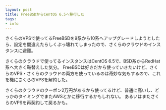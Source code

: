 ```yaml
---
layout: post
title: FreeBSDからCentOS 6.5へ移行した
tags:
- info
---
```

さくらのVPSで使ってるFreeBSDを9系から10系へアップグレードしようとしたら、設定を間違えたらしくぶっ壊れてしまったので、さくらのクラウドのインスタンスに避難。

さくらのクラウドで使ってるインスタンスはCentOS 6.5で、BSD系からRedHat系へ大きく鞍替えした気分。
FreeBSDは好きだから使っていきたいけど、さくらのVPS・さくらのクラウドの両方を使っているのは奇妙な気もするので、これを機にさくらのVPSを解約した。

さくらのクラウドのクーポン2万円があるから使ってるけど、普通に高いし、どっかのタイミングでまたAWSとかに移行するかもしれない。
あるいはまたさくらのVPSを再契約して戻るかも。
